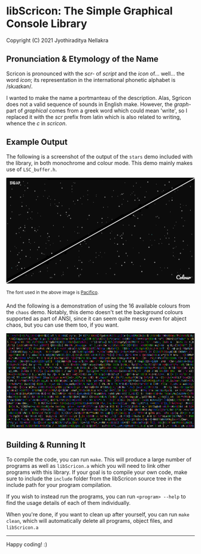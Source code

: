 # libScricon: The Simple Graphical Console Library
Copyright (C) 2021 Jyothiraditya Nellakra

## Pronunciation & Etymology of the Name
Scricon is pronounced with the _scr-_ of _script_ and the _icon_ of... well... the word _icon_; its representation in the international phonetic alphabet is /skɹaɪkən/.

I wanted to make the name a portmanteau of the description. Alas, Sgricon does not a valid sequence of sounds in English make. However, the _graph-_ part of _graphical_ comes from a greek word which could mean 'write', so I replaced it with the _scr_ prefix from latin which is also related to writing, whence the _c_ in _scricon_.

## Example Output

The following is a screenshot of the output of the `stars` demo included with the library, in both monochrome and colour mode. This demo mainly makes use of `LSC_buffer.h`.

![Stars screenshot.](image/stars.png)

<sup>The font used in the above image is [Pacifico](https://fonts.google.com/specimen/Pacifico).</sup>

And the following is a demonstration of using the 16 available colours from the `chaos` demo. Notably, this demo doesn't set the background colours supported as part of ANSI, since it can seem quite messy even for abject chaos, but you can use them too, if you want.

![Chaos screenshot.](image/colours.png)

## Building & Running It

To compile the code, you can run `make`. This will produce a large number of programs as well as `libScricon.a` which you will need to link other programs with this library. If your goal is to compile your own code, make sure to include the `include` folder from the libScricon source tree in the include path for your program compilation.

If you wish to instead run the programs, you can run `<program> --help` to find the usage details of each of them individually.

When you're done, if you want to clean up after yourself, you can run `make clean`, which will automatically delete all programs, object files, and `libScricon.a`

---

Happy coding! :)
